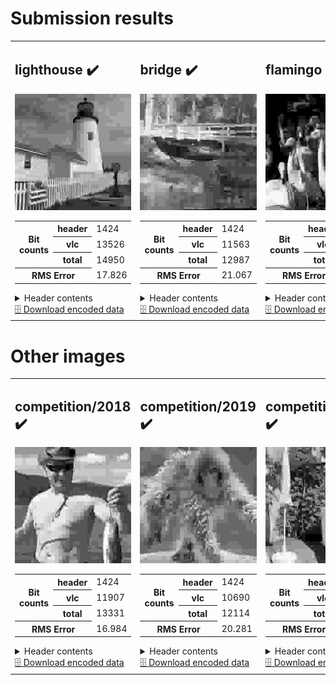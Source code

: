 <h1>Submission results</h1>

<table>
<tr>
<td>
<h2>lighthouse ✔️</h2>
<img src="./lighthouse.svg?raw=true" alt="lighthouse (output)">
<table>
<tr><th rowspan='3' scope='row'>Bit counts</th><th scope='row'>header</th><td>1424</td></tr>
<tr><th scope='row'>vlc</th><td>13526</td></tr>
<tr><th scope='row'>total</th><td>14950</td></tr>
<tr><th colspan='2' scope='row'>RMS Error</th><td>17.826</td></tr>
</table>
<details><summary>Header contents</summary><pre>
HuffmanTable(bits=array([  1,   0,   1,   2,   4,   1,   9,   5,   6,   4,   0,   0,   0,
         0, 126,   3]), huffval=array([  0,   1,  17, 240,   2,  18,  49,  65,  33,  50,  81,  97, 113,
       129, 145, 161, 177, 209,  34,  66, 130, 178, 225,  19,  82, 114,
       193, 210, 226,   3,  67, 194, 241,   4,   5,   6,   7,   8,   9,
        10,  20,  21,  22,  23,  24,  25,  26,  35,  36,  37,  38,  39,
        40,  41,  42,  51,  52,  53,  54,  55,  56,  57,  58,  68,  69,
        70,  71,  72,  73,  74,  83,  84,  85,  86,  87,  88,  89,  90,
        98,  99, 100, 101, 102, 103, 104, 105, 106, 115, 116, 117, 118,
       119, 120, 121, 122, 131, 132, 133, 134, 135, 136, 137, 138, 146,
       147, 148, 149, 150, 151, 152, 153, 154, 162, 163, 164, 165, 166,
       167, 168, 169, 170, 179, 180, 181, 182, 183, 184, 185, 186, 195,
       196, 197, 198, 199, 200, 201, 202, 211, 212, 213, 214, 215, 216,
       217, 218, 227, 228, 229, 230, 231, 232, 233, 234, 242, 243, 244,
       245, 246, 247, 248, 249, 250]))
</pre></details>
<a href="./lighthouse.pkl?raw=true" download>🗄️ Download encoded data</a>
</td>
<td>
<h2>bridge ✔️</h2>
<img src="./bridge.svg?raw=true" alt="bridge (output)">
<table>
<tr><th rowspan='3' scope='row'>Bit counts</th><th scope='row'>header</th><td>1424</td></tr>
<tr><th scope='row'>vlc</th><td>11563</td></tr>
<tr><th scope='row'>total</th><td>12987</td></tr>
<tr><th colspan='2' scope='row'>RMS Error</th><td>21.067</td></tr>
</table>
<details><summary>Header contents</summary><pre>
HuffmanTable(bits=array([  1,   0,   2,   2,   1,   4,   1,   2,   3,   1,   0,   0,   0,
       142,   3,   0]), huffval=array([  0,   1,  17,   2,  18,  33,  49,  65,  81,  97, 129,  19, 145,
         3,  34, 113, 240,   4,   5,   6,   7,   8,   9,  10,  20,  21,
        22,  23,  24,  25,  26,  35,  36,  37,  38,  39,  40,  41,  42,
        50,  51,  52,  53,  54,  55,  56,  57,  58,  66,  67,  68,  69,
        70,  71,  72,  73,  74,  82,  83,  84,  85,  86,  87,  88,  89,
        90,  98,  99, 100, 101, 102, 103, 104, 105, 106, 114, 115, 116,
       117, 118, 119, 120, 121, 122, 130, 131, 132, 133, 134, 135, 136,
       137, 138, 146, 147, 148, 149, 150, 151, 152, 153, 154, 161, 162,
       163, 164, 165, 166, 167, 168, 169, 170, 177, 178, 179, 180, 181,
       182, 183, 184, 185, 186, 193, 194, 195, 196, 197, 198, 199, 200,
       201, 202, 209, 210, 211, 212, 213, 214, 215, 216, 217, 218, 225,
       226, 227, 228, 229, 230, 231, 232, 233, 234, 241, 242, 243, 244,
       245, 246, 247, 248, 249, 250]))
</pre></details>
<a href="./bridge.pkl?raw=true" download>🗄️ Download encoded data</a>
</td>
<td>
<h2>flamingo ✔️</h2>
<img src="./flamingo.svg?raw=true" alt="flamingo (output)">
<table>
<tr><th rowspan='3' scope='row'>Bit counts</th><th scope='row'>header</th><td>1424</td></tr>
<tr><th scope='row'>vlc</th><td>13933</td></tr>
<tr><th scope='row'>total</th><td>15357</td></tr>
<tr><th colspan='2' scope='row'>RMS Error</th><td>21.553</td></tr>
</table>
<details><summary>Header contents</summary><pre>
HuffmanTable(bits=array([ 1,  0,  1,  3,  3,  3,  2,  4,  4,  1,  0,  0,  0, 83, 57,  0]), huffval=array([  0,   1,   2,  17,  49,  18,  33,  65,   3, 113, 129,  50,  81,
        19,  34,  97, 145,  66, 161, 177, 240, 193,   4,   5,   6,   7,
         8,   9,  10,  20,  21,  22,  23,  24,  25,  26,  35,  36,  37,
        38,  39,  40,  41,  42,  51,  52,  53,  54,  55,  56,  57,  58,
        67,  68,  69,  70,  71,  72,  73,  74,  82,  83,  84,  85,  86,
        87,  88,  89,  90,  98,  99, 100, 101, 102, 103, 104, 105, 106,
       114, 115, 116, 117, 118, 119, 120, 121, 122, 130, 131, 132, 133,
       134, 135, 136, 137, 138, 146, 147, 148, 149, 150, 151, 152, 153,
       154, 162, 163, 164, 165, 166, 167, 168, 169, 170, 178, 179, 180,
       181, 182, 183, 184, 185, 186, 194, 195, 196, 197, 198, 199, 200,
       201, 202, 209, 210, 211, 212, 213, 214, 215, 216, 217, 218, 225,
       226, 227, 228, 229, 230, 231, 232, 233, 234, 241, 242, 243, 244,
       245, 246, 247, 248, 249, 250]))
</pre></details>
<a href="./flamingo.pkl?raw=true" download>🗄️ Download encoded data</a>
</td>
</tr>
</table>
<h1>Other images</h1>

<table>
<tr>
<td>
<h2>competition/2018 ✔️</h2>
<img src="./competition/2018.svg?raw=true" alt="competition/2018 (output)">
<table>
<tr><th rowspan='3' scope='row'>Bit counts</th><th scope='row'>header</th><td>1424</td></tr>
<tr><th scope='row'>vlc</th><td>11907</td></tr>
<tr><th scope='row'>total</th><td>13331</td></tr>
<tr><th colspan='2' scope='row'>RMS Error</th><td>16.984</td></tr>
</table>
<details><summary>Header contents</summary><pre>
HuffmanTable(bits=array([  1,   0,   2,   2,   2,   1,   2,   3,   3,   5,   0,   0,   2,
       139,   0,   0]), huffval=array([  0,   1,  17,   2,  49,  18,  33,  65,  81, 113,   3,  50,  97,
       129, 161, 240,  34,  66, 145, 177, 241,   4,   5,   6,   7,   8,
         9,  10,  19,  20,  21,  22,  23,  24,  25,  26,  35,  36,  37,
        38,  39,  40,  41,  42,  51,  52,  53,  54,  55,  56,  57,  58,
        67,  68,  69,  70,  71,  72,  73,  74,  82,  83,  84,  85,  86,
        87,  88,  89,  90,  98,  99, 100, 101, 102, 103, 104, 105, 106,
       114, 115, 116, 117, 118, 119, 120, 121, 122, 130, 131, 132, 133,
       134, 135, 136, 137, 138, 146, 147, 148, 149, 150, 151, 152, 153,
       154, 162, 163, 164, 165, 166, 167, 168, 169, 170, 178, 179, 180,
       181, 182, 183, 184, 185, 186, 193, 194, 195, 196, 197, 198, 199,
       200, 201, 202, 209, 210, 211, 212, 213, 214, 215, 216, 217, 218,
       225, 226, 227, 228, 229, 230, 231, 232, 233, 234, 242, 243, 244,
       245, 246, 247, 248, 249, 250]))
</pre></details>
<a href="./competition/2018.pkl?raw=true" download>🗄️ Download encoded data</a>
</td>
<td>
<h2>competition/2019 ✔️</h2>
<img src="./competition/2019.svg?raw=true" alt="competition/2019 (output)">
<table>
<tr><th rowspan='3' scope='row'>Bit counts</th><th scope='row'>header</th><td>1424</td></tr>
<tr><th scope='row'>vlc</th><td>10690</td></tr>
<tr><th scope='row'>total</th><td>12114</td></tr>
<tr><th colspan='2' scope='row'>RMS Error</th><td>20.281</td></tr>
</table>
<details><summary>Header contents</summary><pre>
HuffmanTable(bits=array([ 1,  1,  1,  0,  2,  2,  2,  1,  1,  3,  0,  0,  0, 75, 73,  0]), huffval=array([  0,   1,  17,  33,  65,   2,  49,  18,  97,  81, 113,  34, 129,
       161,   3,   4,   5,   6,   7,   8,   9,  10,  19,  20,  21,  22,
        23,  24,  25,  26,  35,  36,  37,  38,  39,  40,  41,  42,  50,
        51,  52,  53,  54,  55,  56,  57,  58,  66,  67,  68,  69,  70,
        71,  72,  73,  74,  82,  83,  84,  85,  86,  87,  88,  89,  90,
        98,  99, 100, 101, 102, 103, 104, 105, 106, 114, 115, 116, 117,
       118, 119, 120, 121, 122, 130, 131, 132, 133, 134, 135, 136, 137,
       138, 145, 146, 147, 148, 149, 150, 151, 152, 153, 154, 162, 163,
       164, 165, 166, 167, 168, 169, 170, 177, 178, 179, 180, 181, 182,
       183, 184, 185, 186, 193, 194, 195, 196, 197, 198, 199, 200, 201,
       202, 209, 210, 211, 212, 213, 214, 215, 216, 217, 218, 225, 226,
       227, 228, 229, 230, 231, 232, 233, 234, 240, 241, 242, 243, 244,
       245, 246, 247, 248, 249, 250]))
</pre></details>
<a href="./competition/2019.pkl?raw=true" download>🗄️ Download encoded data</a>
</td>
<td>
<h2>competition/2020 ✔️</h2>
<img src="./competition/2020.svg?raw=true" alt="competition/2020 (output)">
<table>
<tr><th rowspan='3' scope='row'>Bit counts</th><th scope='row'>header</th><td>1424</td></tr>
<tr><th scope='row'>vlc</th><td>15777</td></tr>
<tr><th scope='row'>total</th><td>17201</td></tr>
<tr><th colspan='2' scope='row'>RMS Error</th><td>29.338</td></tr>
</table>
<details><summary>Header contents</summary><pre>
HuffmanTable(bits=array([  1,   0,   2,   1,   3,   3,   1,   6,   5,   1,   1,   0,   0,
         5, 133,   0]), huffval=array([  0,   1,  17,  49,   2,  33,  65,  18,  81,  97, 113,  50,  66,
       129, 145, 177, 240,   3,  34, 161, 193, 209, 225, 241,   4,   5,
         6,   7,   8,   9,  10,  19,  20,  21,  22,  23,  24,  25,  26,
        35,  36,  37,  38,  39,  40,  41,  42,  51,  52,  53,  54,  55,
        56,  57,  58,  67,  68,  69,  70,  71,  72,  73,  74,  82,  83,
        84,  85,  86,  87,  88,  89,  90,  98,  99, 100, 101, 102, 103,
       104, 105, 106, 114, 115, 116, 117, 118, 119, 120, 121, 122, 130,
       131, 132, 133, 134, 135, 136, 137, 138, 146, 147, 148, 149, 150,
       151, 152, 153, 154, 162, 163, 164, 165, 166, 167, 168, 169, 170,
       178, 179, 180, 181, 182, 183, 184, 185, 186, 194, 195, 196, 197,
       198, 199, 200, 201, 202, 210, 211, 212, 213, 214, 215, 216, 217,
       218, 226, 227, 228, 229, 230, 231, 232, 233, 234, 242, 243, 244,
       245, 246, 247, 248, 249, 250]))
</pre></details>
<a href="./competition/2020.pkl?raw=true" download>🗄️ Download encoded data</a>
</td>
<td>
<h2>competition/2021 ✔️</h2>
<img src="./competition/2021.svg?raw=true" alt="competition/2021 (output)">
<table>
<tr><th rowspan='3' scope='row'>Bit counts</th><th scope='row'>header</th><td>1424</td></tr>
<tr><th scope='row'>vlc</th><td>12913</td></tr>
<tr><th scope='row'>total</th><td>14337</td></tr>
<tr><th colspan='2' scope='row'>RMS Error</th><td>18.592</td></tr>
</table>
<details><summary>Header contents</summary><pre>
HuffmanTable(bits=array([  1,   0,   1,   3,   1,   5,   6,   5,   2,   3,   0,   0,   0,
        24, 111,   0]), huffval=array([  0,   1,   2,  17,  49,  65,  18,  33,  50, 129, 240,   3,  34,
        66,  81,  97, 113, 130, 145, 177, 193, 209, 146, 161,  82, 114,
       241,   4,   5,   6,   7,   8,   9,  10,  19,  20,  21,  22,  23,
        24,  25,  26,  35,  36,  37,  38,  39,  40,  41,  42,  51,  52,
        53,  54,  55,  56,  57,  58,  67,  68,  69,  70,  71,  72,  73,
        74,  83,  84,  85,  86,  87,  88,  89,  90,  98,  99, 100, 101,
       102, 103, 104, 105, 106, 115, 116, 117, 118, 119, 120, 121, 122,
       131, 132, 133, 134, 135, 136, 137, 138, 147, 148, 149, 150, 151,
       152, 153, 154, 162, 163, 164, 165, 166, 167, 168, 169, 170, 178,
       179, 180, 181, 182, 183, 184, 185, 186, 194, 195, 196, 197, 198,
       199, 200, 201, 202, 210, 211, 212, 213, 214, 215, 216, 217, 218,
       225, 226, 227, 228, 229, 230, 231, 232, 233, 234, 242, 243, 244,
       245, 246, 247, 248, 249, 250]))
</pre></details>
<a href="./competition/2021.pkl?raw=true" download>🗄️ Download encoded data</a>
</td>
<td>
<h2>competition/2022 ✔️</h2>
<img src="./competition/2022.svg?raw=true" alt="competition/2022 (output)">
<table>
<tr><th rowspan='3' scope='row'>Bit counts</th><th scope='row'>header</th><td>1424</td></tr>
<tr><th scope='row'>vlc</th><td>12542</td></tr>
<tr><th scope='row'>total</th><td>13966</td></tr>
<tr><th colspan='2' scope='row'>RMS Error</th><td>20.226</td></tr>
</table>
<details><summary>Header contents</summary><pre>
HuffmanTable(bits=array([  1,   0,   2,   1,   3,   2,   4,   4,   5,   1,   1,   0,   0,
         5, 133,   0]), huffval=array([  0,   1,  17,   2,  33,  49,  65,   3,  18,  81,  97, 113, 240,
        19, 129, 145, 177,  34,  50,  82, 193, 225,  66, 241,   4,   5,
         6,   7,   8,   9,  10,  20,  21,  22,  23,  24,  25,  26,  35,
        36,  37,  38,  39,  40,  41,  42,  51,  52,  53,  54,  55,  56,
        57,  58,  67,  68,  69,  70,  71,  72,  73,  74,  83,  84,  85,
        86,  87,  88,  89,  90,  98,  99, 100, 101, 102, 103, 104, 105,
       106, 114, 115, 116, 117, 118, 119, 120, 121, 122, 130, 131, 132,
       133, 134, 135, 136, 137, 138, 146, 147, 148, 149, 150, 151, 152,
       153, 154, 161, 162, 163, 164, 165, 166, 167, 168, 169, 170, 178,
       179, 180, 181, 182, 183, 184, 185, 186, 194, 195, 196, 197, 198,
       199, 200, 201, 202, 209, 210, 211, 212, 213, 214, 215, 216, 217,
       218, 226, 227, 228, 229, 230, 231, 232, 233, 234, 242, 243, 244,
       245, 246, 247, 248, 249, 250]))
</pre></details>
<a href="./competition/2022.pkl?raw=true" download>🗄️ Download encoded data</a>
</td>
</tr>
</table>
